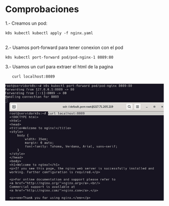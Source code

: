 # Comprobaciones
 
1.- Creamos un pod:

```
k0s kubectl kubectl apply -f nginx.yaml
 
```
  2.- Usamos  port-forward para tener conexion con el pod 
  
  
```
k0s kubectl port-forward pod/pod-nginx-1 8089:80
```

  3.- Usamos un curl para extraer el html de la pagina

```
   curl localhost:8089
```
 ![k0s](https://github.com/jaimeod010/k0s/blob/main/imagenes/curl-k0s.png)
